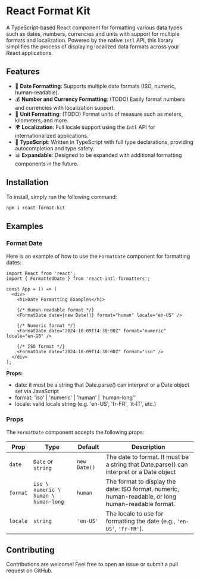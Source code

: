 # React Format Kit
A TypeScript-based React component for formatting various data types such as dates, numbers, currencies and units with support for multiple formats and localization. Powered by the native `Intl` API, this library simplifies the process of displaying localized data formats across your React applications.

## Features

- 📅 **Date Formatting**: Supports multiple date formats (ISO, numeric, human-readable).
- 💰 **Number and Currency Formatting**: (TODO) Easily format numbers and currencies with localization support.
- 📏 **Unit Formatting**: (TODO) Format units of measure such as meters, kilometers, and more.
- 🌍 **Localization**: Full locale support using the `Intl` API for internationalized applications.
- 🔧 **TypeScript**: Written in TypeScript with full type declarations, providing autocompletion and type safety.
- 📊 **Expandable**: Designed to be expanded with additional formatting components in the future.


## Installation
To install, simply run the following command:

```bash
npm i react-format-kit
```

## Examples
### Format Date

Here is an example of how to use the `FormatDate` component for formatting dates:


```tsx
import React from 'react';
import { FormattedDate } from 'react-intl-formatters';

const App = () => (
  <div>
    <h1>Date Formatting Examples</h1>
    
    {/* Human-readable format */}
    <FormatDate date={new Date()} format="human" locale="en-US" />

    {/* Numeric format */}
    <FormatDate date="2024-10-09T14:30:00Z" format="numeric" locale="en-GB" />

    {/* ISO format */}
    <FormatDate date="2024-10-09T14:30:00Z" format="iso" />
  </div>
);
```

**Props:**
- date:  it must be a string that Date.parse() can interpret or a Date object set via JavaScript
- format: 'iso' | 'numeric' | 'human' | 'human-long''
- locale: valid locale string (e.g. 'en-US', 'fr-FR', 'it-IT', etc.)

### Props

The `FormatDate` component accepts the following props:

| Prop      | Type   | Default   | Description   |
|-----------|---------------|----------|------------|
| `date` | `Date` or `string` | `new Date()` | The date to format. It must be a string that Date.parse() can interpret or a Date object |
| `format` | `iso \ numeric \ human \ human-long` | `human`| The format to display the date: ISO format, numeric, human-readable, or long human-readable format. |
| `locale` | `string` | `'en-US'` | The locale to use for formatting the date (e.g., `'en-US'`, `'fr-FR'`).  |

## Contributing
Contributions are welcome! Feel free to open an issue or submit a pull request on GitHub.

